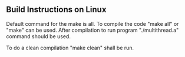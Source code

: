 Build Instructions on Linux
------------------

Default command for the make is all. To compile the code "make all" or "make" can be used.
After compilation to run program "./multithread.a" command should be used.

To do a clean compilation "make clean" shall be run.